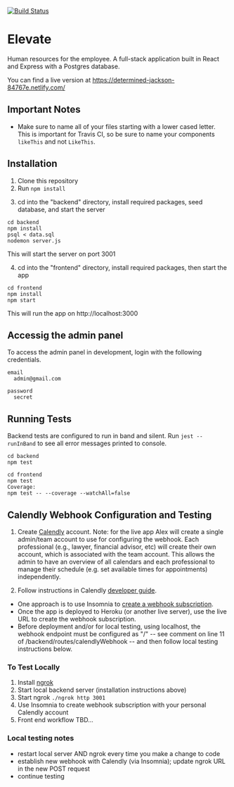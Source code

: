 [![Build Status](https://travis-ci.com/rithmschool/elevate.svg?token=Pxy3GeuzWCYvsNZiz4da&branch=master)](https://travis-ci.com/rithmschool/elevate)

# Elevate

Human resources for the employee. A full-stack application built in React and Express with a Postgres database.

You can find a live version at https://determined-jackson-84767e.netlify.com/

## Important Notes

- Make sure to name all of your files starting with a lower cased letter. This is important for Travis CI, so be sure to name your components `likeThis` and not `LikeThis`.

## Installation

1. Clone this repository
2. Run `npm install`

3) cd into the "backend" directory, install required packages, seed database, and start the server

```
cd backend
npm install
psql < data.sql
nodemon server.js
```

This will start the server on port 3001

4. cd into the "frontend" directory, install required packages, then start the app

```
cd frontend
npm install
npm start
```

This will run the app on http://localhost:3000

## Accessig the admin panel

To access the admin panel in development, login with the following credentials.

```
email
  admin@gmail.com

password
  secret
```

## Running Tests

Backend tests are configured to run in band and silent. Run `jest --runInBand` to see all error messages printed to console.

```
cd backend
npm test

cd frontend
npm test
Coverage:
npm test -- --coverage --watchAll=false
```

## Calendly Webhook Configuration and Testing

1. Create [Calendly](https://calendly.com/) account. Note: for the live app Alex will create a single admin/team account to use for configuring the webhook. Each professional (e.g., lawyer, financial advisor, etc) will create their own account, which is associated with the team account. This allows the admin to have an overview of all calendars and each professional to manage their schedule (e.g. set available times for appointments) independently.

2. Follow instructions in Calendly [developer guide](https://developer.calendly.com/).

- One approach is to use Insomnia to [create a webhook subscription](https://developer.calendly.com/docs/webhook-subscriptions).
- Once the app is deployed to Heroku (or another live server), use the live URL to create the webhook subscription.
- Before deployment and/or for local testing, using localhost, the webhook endpoint must be configured as "/" -- see comment on line 11 of /backend/routes/calendlyWebhook -- and then follow local testing instructions below.

### To Test Locally

1. Install [ngrok](https://ngrok.com/)
2. Start local backend server (installation instructions above)
3. Start ngrok `./ngrok http 3001`
4. Use Insomnia to create webhook subscription with your personal Calendly account
5. Front end workflow TBD...

### Local testing notes

- restart local server AND ngrok every time you make a change to code
- establish new webhook with Calendly (via Insomnia); update ngrok URL in the new POST request
- continue testing
